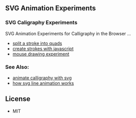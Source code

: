 ## SVG Animation Experiments

### SVG Caligraphy Experiments

SVG Animation Experiments for Calligraphy in the Browser ...

- [split a stroke into quads](svg-animation-01)
- [create strokes with javascript](svg-animation-02)
- [mouse drawing experiment](svg-animation-03)

### See Also:

- [animate calligraphy with svg](https://css-tricks.com/animate-calligraphy-with-svg/)
- [how svg line animation works](https://css-tricks.com/svg-line-animation-works/)


## License

- MIT

